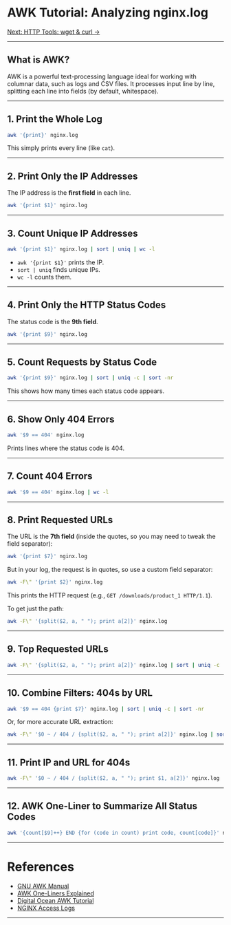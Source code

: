 # AWK Tutorial: Analyzing nginx.log

[Next: HTTP Tools: wget & curl →](tools_http.md)

---

## What is AWK?

AWK is a powerful text-processing language ideal for working with columnar data, such as logs and CSV files. It processes input line by line, splitting each line into fields (by default, whitespace).

---

## 1. Print the Whole Log

```sh
awk '{print}' nginx.log
```
This simply prints every line (like `cat`).

---

## 2. Print Only the IP Addresses

The IP address is the **first field** in each line.

```sh
awk '{print $1}' nginx.log
```

---

## 3. Count Unique IP Addresses

```sh
awk '{print $1}' nginx.log | sort | uniq | wc -l
```
- `awk '{print $1}'` prints the IP.
- `sort | uniq` finds unique IPs.
- `wc -l` counts them.

---

## 4. Print Only the HTTP Status Codes

The status code is the **9th field**.

```sh
awk '{print $9}' nginx.log
```

---

## 5. Count Requests by Status Code

```sh
awk '{print $9}' nginx.log | sort | uniq -c | sort -nr
```
This shows how many times each status code appears.

---

## 6. Show Only 404 Errors

```sh
awk '$9 == 404' nginx.log
```
Prints lines where the status code is 404.

---

## 7. Count 404 Errors

```sh
awk '$9 == 404' nginx.log | wc -l
```

---

## 8. Print Requested URLs

The URL is the **7th field** (inside the quotes, so you may need to tweak the field separator):

```sh
awk '{print $7}' nginx.log
```
But in your log, the request is in quotes, so use a custom field separator:

```sh
awk -F\" '{print $2}' nginx.log
```
This prints the HTTP request (e.g., `GET /downloads/product_1 HTTP/1.1`).

To get just the path:

```sh
awk -F\" '{split($2, a, " "); print a[2]}' nginx.log
```

---

## 9. Top Requested URLs

```sh
awk -F\" '{split($2, a, " "); print a[2]}' nginx.log | sort | uniq -c | sort -nr | head
```

---

## 10. Combine Filters: 404s by URL

```sh
awk '$9 == 404 {print $7}' nginx.log | sort | uniq -c | sort -nr
```
Or, for more accurate URL extraction:

```sh
awk -F\" '$0 ~ / 404 / {split($2, a, " "); print a[2]}' nginx.log | sort | uniq -c | sort -nr
```

---

## 11. Print IP and URL for 404s

```sh
awk -F\" '$0 ~ / 404 / {split($2, a, " "); print $1, a[2]}' nginx.log
```

---

## 12. AWK One-Liner to Summarize All Status Codes

```sh
awk '{count[$9]++} END {for (code in count) print code, count[code]}' nginx.log | sort -nr
```

---

# References

- [GNU AWK Manual](https://www.gnu.org/software/gawk/manual/gawk.html)
- [AWK One-Liners Explained](https://catonmat.net/awk-one-liners-explained-part-one)
- [Digital Ocean AWK Tutorial](https://www.digitalocean.com/community/tutorials/how-to-use-the-awk-language-to-manipulate-text-in-linux)
- [NGINX Access Logs](https://www.digitalocean.com/community/tutorials/nginx-access-logs-error-logs)

---

